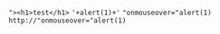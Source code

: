 
```"><h1>test</h1>```
```'+alert(1)+'```
```"onmouseover="alert(1)```
```http://"onmouseover="alert(1)```